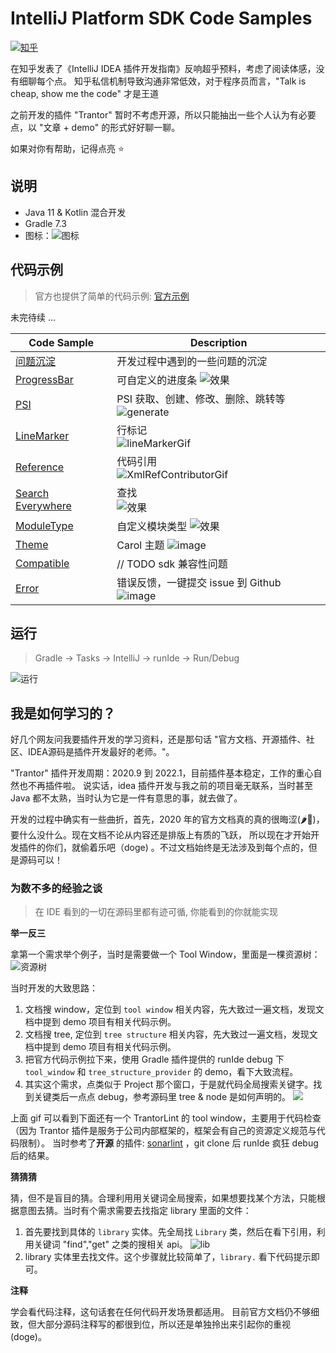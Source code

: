 # IntelliJ Platform SDK Code Samples

[![知乎](https://cdn.nlark.com/yuque/0/2022/svg/1233924/1671506271562-235db770-187c-4265-a156-2ac46a13f547.svg)][wjx:zhihu]

在知乎发表了《IntelliJ IDEA 插件开发指南》反响超乎预料，考虑了阅读体感，没有细聊每个点。 知乎私信机制导致沟通非常低效，对于程序员而言，"Talk is cheap, show me the code" 才是王道

之前开发的插件 "Trantor" 暂时不考虑开源，所以只能抽出一些个人认为有必要点，以 "文章 + demo" 的形式好好聊一聊。

如果对你有帮助，记得点亮 ⭐️

## 说明

- Java 11 & Kotlin 混合开发
- Gradle 7.3
- 图标：![图标](https://cdn.nlark.com/yuque/0/2022/svg/1233924/1671960578501-62f98da8-735e-4f4a-b8af-f873500d969b.svg)

## 代码示例

> 官方也提供了简单的代码示例: [官方示例](https://github.com/JetBrains/intellij-sdk-code-samples)

未完待续 ...

| Code Sample                    | Description                                                                                                                               |
|--------------------------------|-------------------------------------------------------------------------------------------------------------------------------------------|
| [问题沉淀](./doc) | 开发过程中遇到的一些问题的沉淀  |
| [ProgressBar](https://github.com/Wujiaxuan007/YourProgressBar) | 可自定义的进度条 ![效果](https://user-images.githubusercontent.com/41990342/230342469-b77f1400-745b-46a5-9267-6504184e89f3.gif) |
| [PSI](./psi)                   | PSI 获取、创建、修改、删除、跳转等 <br/>![generate](https://cdn.nlark.com/yuque/0/2022/gif/1233924/1671961958581-d32c51f0-76e9-4ed5-a0e9-c9827deea23c.gif) |
| [LineMarker](./lineMarker)     | 行标记 <br/> ![lineMarkerGif](https://cdn.nlark.com/yuque/0/2022/gif/1233924/1672046795673-1e81dfcd-11a5-4729-9b3a-ba8285c44de2.gif)         |
| [Reference](./reference)       | 代码引用  <br/> ![XmlRefContributorGif](https://cdn.nlark.com/yuque/0/2022/gif/1233924/1672128287232-513197df-19cf-4ab7-9e54-97bb095d22bc.gif) |
| [Search Everywhere](./search)  | 查找 <br/> ![效果](https://cdn.nlark.com/yuque/0/2023/gif/1233924/1674029883812-dc7b2b37-7cda-4e98-a1bc-5b11a174311e.gif)|
| [ModuleType](./module)         | 自定义模块类型 ![效果](https://cdn.nlark.com/yuque/0/2023/gif/1233924/1675326998264-a25a8e81-fc95-4550-a6ac-4d0df3312677.gif)|
| [Theme](https://github.com/Wujiaxuan007/jetbrains-carol-theme) | Carol 主题 ![image](https://github.com/Wujiaxuan007/intellij-sdk-code-samples/assets/41990342/86dae6b5-3308-41f5-bedf-229dd6b3f505)|
| [Compatible](./compatible_api) | // TODO sdk 兼容性问题    |
| [Error](https://github.com/Wujiaxuan007/YourProgressBar/blob/master/src/main/kotlin/pers/wjx/plugin/progress/error/ErrorSubmitter.kt) | 错误反馈，一键提交 issue 到 Github ![image](https://user-images.githubusercontent.com/41990342/230410184-ccdf1cb1-b230-4054-835e-c67985070e29.png) <br/> |

## 运行

> Gradle -> Tasks -> IntelliJ -> runIde -> Run/Debug

![运行](https://cdn.nlark.com/yuque/0/2022/png/1233924/1671960061290-24264b4c-688e-46ce-becd-776debd552c9.png?x-oss-process=image%2Fresize%2Cw_1500%2Climit_0)

## 我是如何学习的？

好几个网友问我要插件开发的学习资料，还是那句话 "官方文档、开源插件、社区、IDEA源码是插件开发最好的老师。"。

"Trantor" 插件开发周期：2020.9 到 2022.1，目前插件基本稳定，工作的重心自然也不再插件啦。 说实话，idea 插件开发与我之前的项目毫无联系，当时甚至 Java 都不太熟，当时认为它是一件有意思的事，就去做了。

开发的过程中确实有一些曲折，首先，2020 年的官方文档真的真的很晦涩(🌶️🐔)，要什么没什么。现在文档不论从内容还是排版上有质的飞跃， 所以现在才开始开发插件的你们，就偷着乐吧（doge)
。不过文档始终是无法涉及到每个点的，但是源码可以！

### 为数不多的经验之谈

> 在 IDE 看到的一切在源码里都有迹可循, 你能看到的你就能实现

**举一反三**

拿第一个需求举个例子，当时是需要做一个 Tool Window，里面是一棵资源树：
![资源树](https://plugins.jetbrains.com/files/18960/screenshot_137b1141-dad9-4cfe-8438-57d0d4a92e9a)

当时开发的大致思路：

1. 文档搜 window，定位到 `tool window` 相关内容，先大致过一遍文档，发现文档中提到 demo 项目有相关代码示例。
2. 文档搜 tree, 定位到 `tree structure` 相关内容，先大致过一遍文档，发现文档中提到 demo 项目有相关代码示例。
3. 把官方代码示例拉下来，使用 Gradle 插件提供的 runIde debug 下 `tool_window` 和 `tree_structure_provider` 的 demo，看下大致流程。
4. 其实这个需求，点类似于 Project 那个窗口，于是就代码全局搜索关键字。找到关键类后一点点 debug，参考源码里 tree & node 是如何声明的。
   ![](https://cdn.nlark.com/yuque/0/2022/png/1233924/1671524701877-d2332977-5675-4dd4-9af8-552027f66238.png)

上面 gif 可以看到下面还有一个 TrantorLint 的 tool window，主要用于代码检查（因为 Trantor 插件是服务于公司内部框架的，框架会有自己的资源定义规范与代码限制）。 当时参考了**开源**
的插件: [sonarlint](https://github.com/SonarSource/sonarlint-intellij) ，git clone 后 runIde 疯狂 debug 后的结果。

**猜猜猜**

猜，但不是盲目的猜。合理利用用关键词全局搜索，如果想要找某个方法，只能根据意图去猜。当时有个需求需要去找指定 library 里面的文件：

1. 首先要找到具体的 `library` 实体。先全局找 `Library` 类，然后在看下引用，利用关键词 "find","get" 之类的搜相关 api。
   ![lib](https://cdn.nlark.com/yuque/0/2022/png/1233924/1671528047977-bfa71b32-a16c-4d70-a43f-fea263425ee5.png?x-oss-process=image%2Fresize%2Cw_1500%2Climit_0)
2. library 实体里去找文件。这个步骤就比较简单了，`library.` 看下代码提示即可。

**注释**

学会看代码注释，这句话套在任何代码开发场景都适用。 目前官方文档仍不够细致，但大部分源码注释写的都很到位，所以还是单独拎出来引起你的重视 (doge)。


[wjx:zhihu]: https://zhuanlan.zhihu.com/p/400059601
